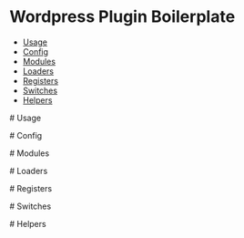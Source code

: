 # Wordpress Plugin Boilerplate

- [Usage](#usage)
- [Config](#config)
- [Modules](#modules)
- [Loaders](#loaders)
- [Registers](#registers)
- [Switches](#switches)
- [Helpers](#helpers)

#<a id='usage'></a> Usage

#<a id='config'></a> Config

#<a id='modules'></a> Modules

#<a id='loaders'></a> Loaders

#<a id='registers'></a> Registers

#<a id='switches'></a> Switches

#<a id='helpers'></a> Helpers